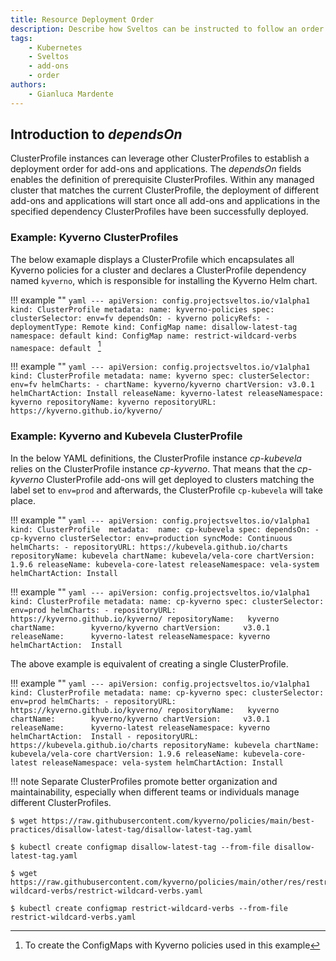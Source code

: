 ```yaml
---
title: Resource Deployment Order
description: Describe how Sveltos can be instructed to follow an order when deploying resources
tags:
    - Kubernetes
    - Sveltos
    - add-ons
    - order
authors:
    - Gianluca Mardente
---
```


## Introduction to _dependsOn_

ClusterProfile instances can leverage other ClusterProfiles to establish a deployment order for add-ons and applications. The *dependsOn* fields enables the definition of prerequisite ClusterProfiles. Within any managed cluster that matches the current ClusterProfile, the deployment of different add-ons and applications will start once all add-ons and applications in the specified dependency ClusterProfiles have been successfully deployed.

### Example: Kyverno ClusterProfiles

The below examaple displays a ClusterProfile which encapsulates all Kyverno policies for a cluster and declares a ClusterProfile dependency named `kyverno`, which is responsible for installing the Kyverno Helm chart.

!!! example ""
    ```yaml
    ---
      apiVersion: config.projectsveltos.io/v1alpha1
      kind: ClusterProfile
      metadata:
        name: kyverno-policies
      spec:
        clusterSelector: env=fv
        dependsOn:
        - kyverno
        policyRefs:
        - deploymentType: Remote
          kind: ConfigMap
          name: disallow-latest-tag
          namespace: default
          kind: ConfigMap
          name: restrict-wildcard-verbs
          namespace: default
    ```
[^1]

!!! example ""
    ```yaml
      ---
      apiVersion: config.projectsveltos.io/v1alpha1
      kind: ClusterProfile
      metadata:
        name: kyverno
      spec:
        clusterSelector: env=fv
        helmCharts:
        - chartName: kyverno/kyverno
          chartVersion: v3.0.1
          helmChartAction: Install
          releaseName: kyverno-latest
          releaseNamespace: kyverno
          repositoryName: kyverno
          repositoryURL: https://kyverno.github.io/kyverno/
    ```

### Example: Kyverno and Kubevela ClusterProfile

In the below YAML definitions, the ClusterProfile instance *cp-kubevela* relies on the ClusterProfile instance *cp-kyverno*. That means that the *cp-kyverno* ClusterProfile add-ons will get deployed to clusters matching the label set to `env=prod` and afterwards, the ClusterProfile `cp-kubevela` will take place.

!!! example ""
    ```yaml
    ---
    apiVersion: config.projectsveltos.io/v1alpha1
    kind: ClusterProfile 
    metadata: 
      name: cp-kubevela
    spec:
      dependsOn:
      - cp-kyverno
      clusterSelector: env=production
      syncMode: Continuous
      helmCharts:
      - repositoryURL: https://kubevela.github.io/charts
        repositoryName: kubevela
        chartName: kubevela/vela-core
        chartVersion: 1.9.6
        releaseName: kubevela-core-latest
        releaseNamespace: vela-system
        helmChartAction: Install
    ```

!!! example ""
    ```yaml
    ---
    apiVersion: config.projectsveltos.io/v1alpha1
    kind: ClusterProfile
    metadata:
      name: cp-kyverno
    spec:
      clusterSelector: env=prod
      helmCharts:
      - repositoryURL:    https://kyverno.github.io/kyverno/
        repositoryName:   kyverno
        chartName:        kyverno/kyverno
        chartVersion:     v3.0.1
        releaseName:      kyverno-latest
        releaseNamespace: kyverno
        helmChartAction:  Install
    ```

The above example is equivalent of creating a single ClusterProfile. 

!!! example ""
    ```yaml
    ---
    apiVersion: config.projectsveltos.io/v1alpha1
    kind: ClusterProfile
    metadata:
      name: cp-kyverno
    spec:
      clusterSelector: env=prod
      helmCharts:
      - repositoryURL:    https://kyverno.github.io/kyverno/
        repositoryName:   kyverno
        chartName:        kyverno/kyverno
        chartVersion:     v3.0.1
        releaseName:      kyverno-latest
        releaseNamespace: kyverno
        helmChartAction:  Install
      - repositoryURL: https://kubevela.github.io/charts
        repositoryName: kubevela
        chartName: kubevela/vela-core
        chartVersion: 1.9.6
        releaseName: kubevela-core-latest
        releaseNamespace: vela-system
        helmChartAction: Install
    ```

!!! note
    Separate ClusterProfiles promote better organization and maintainability, especially when different teams or individuals manage different ClusterProfiles.

```
$ wget https://raw.githubusercontent.com/kyverno/policies/main/best-practices/disallow-latest-tag/disallow-latest-tag.yaml

$ kubectl create configmap disallow-latest-tag --from-file disallow-latest-tag.yaml

$ wget https://raw.githubusercontent.com/kyverno/policies/main/other/res/restrict-wildcard-verbs/restrict-wildcard-verbs.yaml

$ kubectl create configmap restrict-wildcard-verbs --from-file restrict-wildcard-verbs.yaml
```
[^1]: To create the ConfigMaps with Kyverno policies used in this example